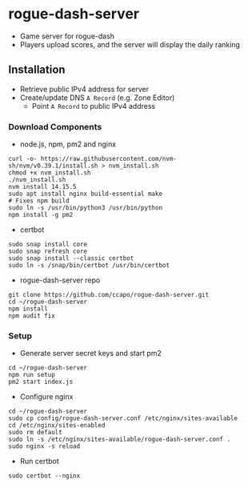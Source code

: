# rogue-dash-server
* Game server for rogue-dash
* Players upload scores, and the server will display the daily ranking

## Installation
* Retrieve public IPv4 address for server
* Create/update DNS `A Record` (e.g. Zone Editor)
  * Point `A Record` to public IPv4 address 

### Download Components
* node.js, npm, pm2 and nginx
```
curl -o- https://raw.githubusercontent.com/nvm-sh/nvm/v0.39.1/install.sh > nvm_install.sh
chmod +x nvm_install.sh
./nvm_install.sh
nvm install 14.15.5
sudo apt install nginx build-essential make
# Fixes npm build
sudo ln -s /usr/bin/python3 /usr/bin/python
npm install -g pm2
```
* certbot
```
sudo snap install core
sudo snap refresh core
sudo snap install --classic certbot
sudo ln -s /snap/bin/certbot /usr/bin/certbot
```
* rogue-dash-server repo
```
git clone https://github.com/ccapo/rogue-dash-server.git
cd ~/rogue-dash-server
npm install
npm audit fix
```

### Setup
* Generate server secret keys and start pm2
```
cd ~/rogue-dash-server
npm run setup
pm2 start index.js
```
* Configure nginx
```
cd ~/rogue-dash-server
sudo cp config/rogue-dash-server.conf /etc/nginx/sites-available
cd /etc/nginx/sites-enabled
sudo rm default
sudo ln -s /etc/nginx/sites-available/rogue-dash-server.conf .
sudo nginx -s reload
```
* Run certbot
```
sudo certbot --nginx
```
